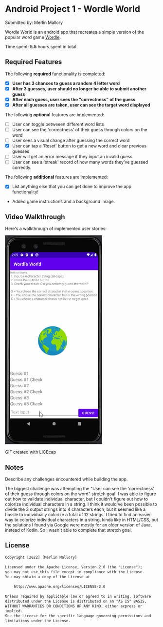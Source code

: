 # Android Project 1 - Wordle World

Submitted by: Merlin Mallory

Wordle World is an android app that recreates a simple version of the popular word game [Wordle](https://www.nytimes.com/games/wordle/index.html). 

Time spent: **5.5** hours spent in total

## Required Features

The following **required** functionality is completed:

- [X] **User has 3 chances to guess a random 4 letter word**
- [X] **After 3 guesses, user should no longer be able to submit another guess**
- [X] **After each guess, user sees the "correctness" of the guess**
- [X] **After all guesses are taken, user can see the target word displayed**

The following **optional** features are implemented:

- [ ] User can toggle betweeen different word lists
- [ ] User can see the 'correctness' of their guess through colors on the word 
- [ ] User sees a visual change after guessing the correct word
- [X] User can tap a 'Reset' button to get a new word and clear previous guesses
- [ ] User will get an error message if they input an invalid guess
- [ ] User can see a 'streak' record of how many words they've guessed correctly.

The following **additional** features are implemented:

* [X] List anything else that you can get done to improve the app functionality!
- Added game instructions and a background image.

## Video Walkthrough

Here's a walkthrough of implemented user stories:

<img src="WordleWorld_demo2.gif" title='Video Walkthrough' width='' alt='Video Walkthrough' >

<!-- Replace this with whatever GIF tool you used! -->
GIF created with LICEcap  
<!-- Recommended tools:
[Kap](https://getkap.co/) for macOS
[ScreenToGif](https://www.screentogif.com/) for Windows
[peek](https://github.com/phw/peek) for Linux. -->

## Notes

Describe any challenges encountered while building the app.

The biggest challenge was attempting the "User can see the 'correctness' of their guess through colors on the word" stretch goal. I was able to figure out how to validate individual character, but I couldn't figure out how to colorize individual characters in a string. I think it would've been possible to divide the 3 output strings into 4 characters each, but it seemed like a hassle to individually colorize a total of 12 strings. I tried to find an easier way to colorize individual characters in a string, kinda like in HTML/CSS, but the solutions I found via Google were mostly for an older version of Java, instead of Kotlin. So I wasn't able to complete that stretch goal.

## License

    Copyright [2022] [Merlin Mallory]

    Licensed under the Apache License, Version 2.0 (the "License");
    you may not use this file except in compliance with the License.
    You may obtain a copy of the License at

        http://www.apache.org/licenses/LICENSE-2.0

    Unless required by applicable law or agreed to in writing, software
    distributed under the License is distributed on an "AS IS" BASIS,
    WITHOUT WARRANTIES OR CONDITIONS OF ANY KIND, either express or implied.
    See the License for the specific language governing permissions and
    limitations under the License.
